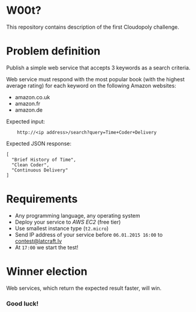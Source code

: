 W00t?
==================

This repository contains description of the first Cloudopoly challenge.

Problem definition
==================

Publish a simple web service that accepts 3 keywords as a search criteria. 

Web service must respond with the most popular book (with the highest average rating) for each keyword on the following Amazon websites:

 * amazon.co.uk
 * amazon.fr
 * amazon.de

Expected input: 

        http://<ip address>/search?query=Time+Coder+Delivery

Expected JSON response:

```
[
  "Brief History of Time",
  "Clean Coder",
  "Continuous Delivery"
]
```

# Requirements

- Any programming language, any operating system
- Deploy your service to *AWS* *EC2* (free tier)
- Use smallest instance type (`t2.micro`)
- Send IP address of your service before `06.01.2015 16:00` to contest@latcraft.lv
- At `17:00` we start the test! 

# Winner election

Web services, which return the expected result faster, will win.

### Good luck!
